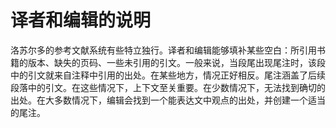 # 译者和编辑的说明

洛苏尔多的参考文献系统有些特立独行。译者和编辑能够填补某些空白：所引用书籍的版本、缺失的页码、一些未引用的引文。一般来说，当段尾出现尾注时，该段中的引文就来自注释中引用的出处。在某些地方，情况正好相反。尾注涵盖了后续段落中的引文。在这些情况下，上下文至关重要。在少数情况下，无法找到确切的出处。在大多数情况下，编辑会找到一个能表达文中观点的出处，并创建一个适当的尾注。

